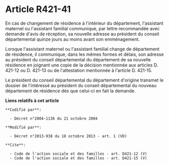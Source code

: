 # Article R421-41

En cas de changement de résidence à l'intérieur du département, l'assistant maternel ou l'assistant familial communique, par
lettre recommandée avec demande d'avis de réception, sa nouvelle adresse au président du conseil départemental quinze jours
au moins avant son emménagement. 

Lorsque l'assistant maternel ou l'assistant familial change de département de résidence, il communique, dans les mêmes formes
et délais, son adresse au président du conseil départemental du département de sa nouvelle résidence en joignant une copie de
la décision mentionnée aux articles D. 421-12 ou D. 421-13 ou de l'attestation mentionnée à l'article D. 421-15. 

Le président du conseil départemental du département d'origine transmet le dossier de l'intéressé au président du conseil
départemental du nouveau département de résidence dès que celui-ci en fait la demande.

**Liens relatifs à cet article**

	**Codifié par**:

	  - Décret n°2004-1136 du 21 octobre 2004

	**Modifié par**:

	  - Décret n°2013-938 du 18 octobre 2013 - art. 1 (VD)

	**Cite**:

	  - Code de l'action sociale et des familles - art. D421-12 (V)
	  - Code de l'action sociale et des familles - art. D421-15 (V)
